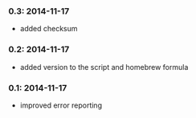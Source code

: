 ### 0.3: 2014-11-17
- added checksum

### 0.2: 2014-11-17
- added version to the script and homebrew formula

### 0.1: 2014-11-17
- improved error reporting

